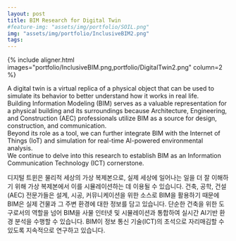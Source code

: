 ```yaml
---
layout: post
title: BIM Research for Digital Twin
#feature-img: "assets/img/portfolio/SOIL.png"
img: "assets/img/portfolio/InclusiveBIM2.png"
tags:
---
```


{% include aligner.html images="portfolio/InclusiveBIM.png,portfolio/DigitalTwin2.png" column=2 %}

A digital twin is a virtual replica of a physical object that can be used to simulate its behavior to better understand how it works in real life.\
Building Information Modeling (BIM) serves as a valuable representation for a physical building and its surroundings because Architecture, Engineering, and Construction (AEC) professionals utilize BIM as a source for design, construction, and communication.\
Beyond its role as a tool, we can further integrate BIM with the Internet of Things (IoT) and simulation for real-time AI-powered environmental analysis.\
We continue to delve into this research to establish BIM as an Information Communication Technology (ICT) cornerstone.

디지털 트윈은 물리적 세상의 가상 복제본으로, 실제 세상에 일어나는 일을 더 잘 이해하기 위해 가상 복제본에서 이를 시뮬레이션하는 데 이용될 수 있습니다.
건축, 공학, 건설 (AEC) 전문가들은 설계, 시공, 커뮤니케이션을 위한 소스로 BIM을 활용하기 때문에 BIM은 실제 건물과 그 주변 환경에 대한 정보를 담고 있습니다.
단순한 건축을 위한 도구로서의 역할을 넘어 BIM을 사물 인터넷 및 시뮬레이션과 통합하여 실시간 AI기반 환경 분석을 수행할 수 있습니다.
BIM이 정보 통신 기술(ICT)의 초석으로 자리매김할 수 있도록 지속적으로 연구하고 있습니다.
